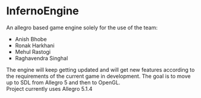 # InfernoEngine
An allegro based game engine solely for the use of the team: <br>
<ul type = "square">
<li>Anish Bhobe
<li>Ronak Harkhani
<li>Mehul Rastogi
<li>Raghavendra Singhal
</ul>
The engine will keep getting updated and will get new features according to the requirements of the current game in development.
The goal is to move up to SDL from Allegro 5 and then to OpenGL. <br>
Project currently uses Allegro 5.1.4 <br>
